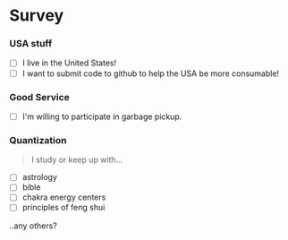 # Survey

### USA stuff
- [ ] I live in the United States!
- [ ] I want to submit code to github to help the USA be more consumable!

### Good Service
- [ ] I'm willing to participate in garbage pickup.

### Quantization
> I study or keep up with...
- [ ] astrology
- [ ] bible
- [ ] chakra energy centers
- [ ] principles of feng shui

..any others?
